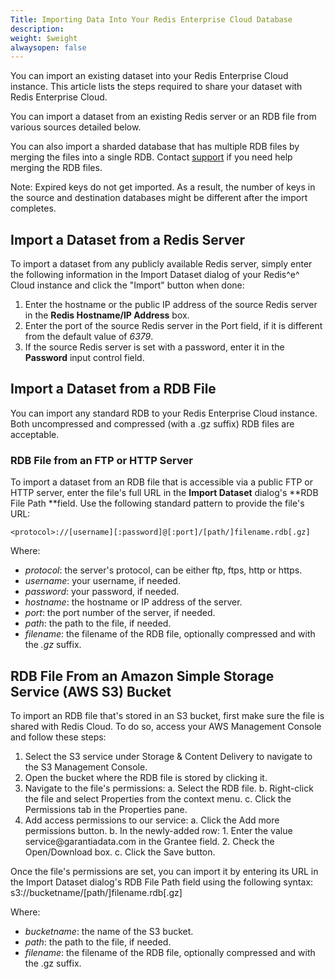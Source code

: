 ```yaml
---
Title: Importing Data Into Your Redis Enterprise Cloud Database
description: 
weight: $weight
alwaysopen: false
---
```

You can import an existing dataset into your Redis Enterprise Cloud
instance. This article lists the steps required to share your dataset
with Redis Enterprise Cloud.

You can import a dataset from an existing Redis server or an RDB file
from various sources detailed below.

You can also import a sharded database that has multiple RDB files by
merging the files into a single RDB. Contact
[support](https://redislabs.com/support) if you need help merging the
RDB files.

Note: Expired keys do not get imported. As a result, the number of keys
in the source and destination databases might be different after the
import completes.

## Import a Dataset from a Redis Server

To import a dataset from any publicly available Redis server, simply
enter the following information in the Import Dataset dialog of your
Redis^e^ Cloud instance and click the "Import" button when done:

1.  Enter the hostname or the public IP address of the source Redis
    server in the **Redis Hostname/IP Address** box.
2.  Enter the port of the source Redis server in the Port field, if it
    is different from the default value of *6379*.
3.  If the source Redis server is set with a password, enter it in the
    **Password** input control field.

## Import a Dataset from a RDB File

You can import any standard RDB to your Redis Enterprise Cloud instance.
Both uncompressed and compressed (with a .gz suffix) RDB files are
acceptable.

### RDB File from an FTP or HTTP Server

To import a dataset from an RDB file that is accessible via a public FTP
or HTTP server, enter the file's full URL in the **Import Dataset**
dialog's **RDB File Path **field. Use the following standard pattern to
provide the file's URL:

`<protocol>://[username][:password]@[:port]/[path/]filename.rdb[.gz]`

Where:

-   *protocol*: the server's protocol, can be either ftp, ftps, http or
    https.
-   *username*: your username, if needed.
-   *password*: your password, if needed.
-   *hostname*: the hostname or IP address of the server.
-   *port*: the port number of the server, if needed.
-   *path*: the path to the file, if needed.
-   *filename*: the filename of the RDB file, optionally compressed and
    with the *.gz* suffix.

## RDB File From an Amazon Simple Storage Service (AWS S3) Bucket

To import an RDB file that's stored in an S3 bucket, first make sure the
file is shared with Redis Cloud. To do so, access your AWS Management
Console and follow these steps:

1.  Select the S3 service under Storage & Content Delivery to navigate
    to the S3 Management Console.
2.  Open the bucket where the RDB file is stored by clicking it.
3.  Navigate to the file's permissions:
    a.  Select the RDB file.
    b.  Right-click the file and select Properties from the context
        menu.
    c.  Click the Permissions tab in the Properties pane.
4.  Add access permissions to our service:
    a.  Click the Add more permissions button.
    b.  In the newly-added row:
        1.  Enter the value service\@garantiadata.com in the Grantee
            field.
        2.  Check the Open/Download box.
    c.  Click the Save button.

Once the file's permissions are set, you can import it by entering its
URL in the Import Dataset dialog's RDB File Path field using the
following syntax:\
s3://bucketname/\[path/\]filename.rdb\[.gz\]

Where:

-   *bucketname*: the name of the S3 bucket.
-   *path*: the path to the file, if needed.
-   *filename*: the filename of the RDB file, optionally compressed and
    with the .gz suffix.
